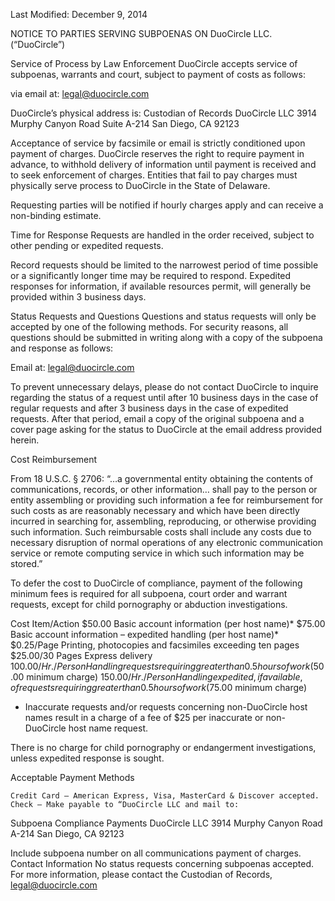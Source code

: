 Last Modified: December 9, 2014

NOTICE TO PARTIES SERVING SUBPOENAS ON DuoCircle LLC. (“DuoCircle”)

Service of Process by Law Enforcement
DuoCircle accepts service of subpoenas, warrants and court, subject to payment of costs as follows:

via email at: legal@duocircle.com

DuoCircle’s physical address is:
Custodian of Records
DuoCircle LLC
3914 Murphy Canyon Road
Suite A-214
San Diego, CA 92123

Acceptance of service by facsimile or email is strictly conditioned upon payment of charges. DuoCircle reserves the right to require payment in advance, to withhold delivery of information until payment is received and to seek enforcement of charges. Entities that fail to pay charges must physically serve process to DuoCircle in the State of Delaware.

Requesting parties will be notified if hourly charges apply and can receive a non-binding estimate.

Time for Response
Requests are handled in the order received, subject to other pending or expedited requests.

Record requests should be limited to the narrowest period of time possible or a significantly longer time may be required to respond. Expedited responses for information, if available resources permit, will generally be provided within 3 business days.

Status Requests and Questions
Questions and status requests will only be accepted by one of the following methods. For security reasons, all questions should be submitted in writing along with a copy of the subpoena and response as follows:

Email at: legal@duocircle.com

To prevent unnecessary delays, please do not contact DuoCircle to inquire regarding the status of a request until after 10 business days in the case of regular requests and after 3 business days in the case of expedited requests. After that period, email a copy of the original subpoena and a cover page asking for the status to DuoCircle at the email address provided herein.

Cost Reimbursement

From 18 U.S.C. § 2706:
“…a governmental entity obtaining the contents of communications, records, or other information… shall pay to the person or entity assembling or providing such information a fee for reimbursement for such costs as are reasonably necessary and which have been directly incurred in searching for, assembling, reproducing, or otherwise providing such information. Such reimbursable costs shall include any costs due to necessary disruption of normal operations of any electronic communication service or remote computing service in which such information may be stored.”

To defer the cost to DuoCircle of compliance, payment of the following minimum fees is required for all subpoena, court order and warrant requests, except for child pornography or abduction investigations.

 
Cost	Item/Action
$50.00	Basic account information (per host name)*
$75.00	Basic account information – expedited handling (per host name)*
$0.25/Page	Printing, photocopies and facsimiles exceeding ten pages
$25.00/30 Pages	Express delivery
$100.00/Hr./Person	Handling requests requiring greater than 0.5 hours of work ($50.00 minimum charge)
$150.00/Hr./Person	Handling expedited, if available, of requests requiring greater than 0.5 hours of work ($75.00 minimum charge)

 

* Inaccurate requests and/or requests concerning non-DuoCircle host names result in a charge of a fee of $25 per inaccurate or non-DuoCircle host name request.

There is no charge for child pornography or endangerment investigations, unless expedited response is sought.

Acceptable Payment Methods

    Credit Card – American Express, Visa, MasterCard & Discover accepted.
    Check – Make payable to “DuoCircle LLC and mail to:

Subpoena Compliance Payments
DuoCircle LLC
3914 Murphy Canyon Road
A-214
San Diego, CA 92123

Include subpoena number on all communications payment of charges.
Contact Information
No status requests concerning subpoenas accepted. For more information, please contact the Custodian of Records, legal@duocircle.com